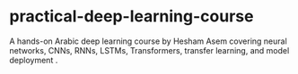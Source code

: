 # practical-deep-learning-course
A hands-on Arabic deep learning course by Hesham Asem covering neural networks, CNNs, RNNs, LSTMs, Transformers, transfer learning, and model deployment .
